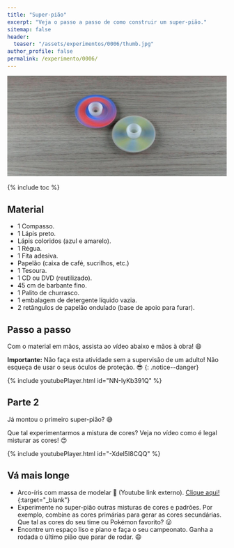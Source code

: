 ```yaml
---
title: "Super-pião"
excerpt: "Veja o passo a passo de como construir um super-pião."
sitemap: false
header: 
  teaser: "/assets/experimentos/0006/thumb.jpg" 
author_profile: false
permalink: /experimento/0006/
---
```

![Spinner LED](/assets/experimentos/0006/thumb.jpg)

{% include toc %}

## Material
* 1 Compasso.
* 1 Lápis preto.
* Lápis coloridos (azul e amarelo).
* 1 Régua.
* 1 Fita adesiva.
* Papelão (caixa de café, sucrilhos, etc.)
* 1 Tesoura.
* 1 CD ou DVD (reutilizado).
* 45 cm de barbante fino. 
* 1 Palito de churrasco.
* 1 embalagem de detergente líquido vazia.
* 2 retângulos de papelão ondulado (base de apoio para furar).

## Passo a passo
Com o material em mãos, assista ao vídeo abaixo e mãos à obra! :smile:

**Importante:** Não faça esta atividade sem a supervisão de um adulto! Não esqueça de usar o seus óculos de proteção. :sunglasses:
{: .notice--danger}

{% include youtubePlayer.html id="NN-IyKb391Q" %}

## Parte 2
Já montou o primeiro super-pião? :sweat_smile:

Que tal experimentarmos a mistura de cores? Veja no vídeo como é legal misturar as cores! :heart_eyes:

{% include youtubePlayer.html id="-Xdel5I8CQQ" %}
<br>

## Vá mais longe
* Arco-íris com massa de modelar :link: (Youtube link externo). [Clique aqui!](https://youtu.be/GAfqaJ7xdRw){:target="_blank"}
* Experimente no super-pião outras misturas de cores e padrões. Por exemplo, combine as cores primárias para gerar as cores secundárias. Que tal as cores do seu time ou Pokémon favorito? :stuck_out_tongue: 
* Encontre um espaço liso e plano e faça o seu campeonato. Ganha a rodada o último pião que parar de rodar. :smile: 



